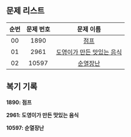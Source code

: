 ## 문제 리스트

|          순번          |       문제 번호         |        문제 이름         |
| :-----: | :-----: | :-----: | 
| 00 | 1890 | <a href="https://www.acmicpc.net/problem/1890">점프</a> |
| 01 | 2961 | <a href="https://www.acmicpc.net/problem/2961">도영이가 만든 맛있는 음식</a> |
| 02 | 10597 | <a href="https://www.acmicpc.net/problem/10597">순열장난</a> |

## 복기 기록

**1890: 점프**

**2961: 도영이가 만든 맛있는 음식**

**10597: 순열장난** 